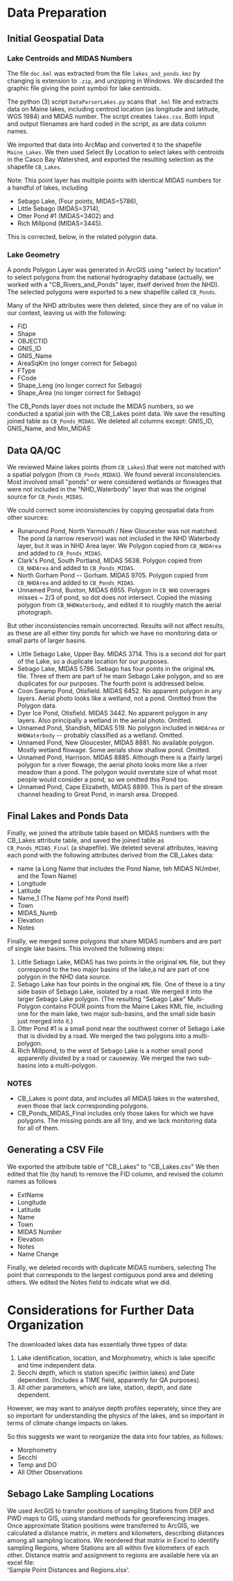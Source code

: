 # Data Preparation

## Initial Geospatial Data
### Lake Centroids and MIDAS Numbers
The file `doc.kml` was extracted from the file `lakes_and_ponds.kmz`
by changing is extension to `.zip`, and unzipping in Windows.  We
discarded the graphic file giving the point symbol for lake centroids.

The python (3) script `DataParserLakes.py` scans that `.kml` file and extracts
data on Maine lakes, including centroid location (as longitude and latitude, WGS 
1984) and MIDAS number.  The script creates `lakes.csv`.  Both input and output
filenames are hard coded in the script, as are data column names.

We imported that data into ArcMap and converted it to the shapefile 
`Maine_Lakes`.  We then used Select By Location to select lakes with centroids
in the Casco Bay Watershed, and exported the resulting selection as the
shapefile `CB_Lakes`.

Note:  This point layer has multiple points with identical MIDAS numbers for
a handful of lakes, including
*  Sebago Lake, (Four points, MIDAS=5786),
*  Little Sebago (MIDAS=3714),
*  Otter Pond #1  (MIDAS=3402) and
*  Rich Millpond (MIDAS=3445).

This is corrected, below, in the related polygon data.

### Lake Geometry
A ponds Polygon Layer was generated in ArcGIS using "select by location" 
to select polygons from the national hydrography database (actually, we worked
with a "CB_Rivers_and_Ponds" layer, itself derived from the NHD). The selected
polygons were exported to a new shapefile called `CB_Ponds`.

Many of the NHD attributes were then deleted, since they are of no value in our
context, leaving us with the following:  
*  FID  
*  Shape  
*  OBJECTID  
*  GNIS_ID  
*  GNIS_Name  
*  AreaSqKm (no longer correct for Sebago)  
*  FType  
*  FCode  
*  Shape_Leng (no longer correct for Sebago)  
*  Shape_Area (no longer correct for Sebago)  

The CB_Ponds layer does not include the MIDAS numbers, so we conducted a
spatial join with the CB_Lakes point data.  We save the resulting joined table
as `CB_Ponds_MIDAS`. We deleted all columns except: GNIS_ID, GNIS_Name, and
Min_MIDAS

## Data QA/QC
We reviewed Maine lakes points (from `CB_Lakes`).that were not matched with a
spatial polygon (from `CB_Ponds_MIDAS`). We found several inconsistencies.  Most
involved small "ponds" or were considered wetlands or flowages that were not
included in the "NHD_Waterbody" layer that was the original source for 
`CB_Ponds_MIDAS`.

We could correct some inconsistencies by copying geospatial data from other
sources:  
*  Runaround Pond, North Yarmouth / New Gloucester was not matched.  The pond (a 
   narrow reservoir) was not included in the NHD Waterbody layer, but it
   was in NHD Area layer. We Polygon copied from `CB_NHDArea` and added to
   `CB_Ponds_MIDAS`.  
*  Clark's Pond, South Portland, MIDAS 5638.  Polygon copied from `CB_NHDArea` and
   added to `CB_Ponds_MIDAS`.  
*  North Gorham Pond -- Gorham.  MIDAS 9705.  Polygon copied from `CB_NHDArea`
   and added to `CB_Ponds_MIDAS`.  
*  Unnamed Pond, Buxton, MIDAS 6955.  Polygon in `CB_NHD` coverages misses
   ~ 2/3 of pond, so dot does not intersect. Copied the missing polygon from
   `CB_NHDWaterbody`, and edited it to roughly match the aerial photograph.

But other inconsistencies remain uncorrected.  Results will not affect results,
as these are all either tiny ponds for which we have no monitoring data or 
small parts of larger basins.  
*  Little Sebago Lake, Upper Bay. MIDAS 3714. This is a second dot for part of
   the Lake, so a duplicate location for our purposes.  
*  Sebago Lake, MIDAS 5786. Sebago has four points in the original `KML` file.
   Three of them are part of he main Sebago Lake polygon, and so are duplicates
   for our purposes. The fourth point is addressed below.  
*  Coon Swamp Pond, Otisfield.  MIDAS 6452.  No apparent polygon in any layers. 
   Aerial photo looks like a wetland, not a pond. Omitted from the Polygon data.  
*  Dyer Ice Pond, Otisfield.  MIDAS 3442.  No apparent polygon in any layers.
   Also principally a wetland in the aerial photo. Omitted.  
*  Unnamed Pond, Standish, MIDAS 519.  No polygon included in `NHDArea` or
   `NHDWaterbody` -- probably classified as a wetland.  Omitted.  
*  Unnamed Pond, New Gloucester, MIDAS 8881.  No available polygon.  Mostly
   wetland flowage. Some aerials show shallow pond.  Omitted.
*  Unnamed Pond, Harrison.  MIDAS 8885.  Although there is a (fairly large)
   polygon for a river flowage, the aerial photo looks more like a river meadow
   than a pond.  The polygon would overstate size of what most people would consider
   a pond, so we omitted this Pond too. 
*  Unnamed Pond, Cape Elizabeth, MIDAS 8899. This is part of the stream channel
   heading to Great Pond, in marsh area.  Dropped.  

## Final Lakes and Ponds Data
Finally, we joined the attribute table based on MIDAS numbers with the
CB_Lakes attribute table, and saved the joined table as `CB_Ponds_MIDAS_Final`
(a shapefile). We deleted several attributes, leaving each pond with the
following attributes derived from the CB_Lakes data:
*  name    (a Long Name that includes the Pond Name, teh MIDAS NUmber, and the Town Name)
*  Longitude
*  Latitude
*  Name_1  (The Name pof hte Pond itself)
*  Town
*  MIDAS_Numb
*  Elevation
*  Notes

Finally, we merged some polygons that share MIDAS numbers and are part of single
lake basins. This involved the following steps:

1.  Little Sebago Lake, MIDAS has two points in the original `KML` file, but
    they correspond to the two major basins of the lake,a nd are part of one
    polygon in the NHD data source.  
2.  Sebago Lake has four points in the original `KML` file.  One of these is a
    tiny side basin of Sebago Lake, isolated by a road.  We merged it into the
    larger Sebago Lake polygon.  (The resulting "Sebago Lake" Multi-Polygon
    contains FOUR points from the Maine Lakes KML file, including one for the
    main lake, two major sub-basins, and the small side basin just merged into
    it.)  
3.  Otter Pond #1 is a small pond near the southwest corner of Sebago Lake that
    is divided by a road. We merged the two polygons into a multi-polygon.  
4.  Rich Millpond, to the west of Sebago Lake is a nother small pond apparently 
    divided by a road or causeway.  We merged the two sub-basins into a
    multi-polygon.


### NOTES
*  CB_Lakes is point data, and includes all MIDAS lakes in the watershed, even 
   those that lack corresponding polygons.
*  CB_Ponds_MIDAS_Final includes only those lakes for which we have polygons.
   The missing ponds are all tiny, and we lack monitoring data for all of them.

## Generating a CSV File
We exported the attribute table of "CB_Lakes" to "CB_Lakes.csv"  We then 
edited that file (by hand) to remove the FID column, and revised the column
names as follows

*  ExtName
*  Longitude
*  Latitude
*  Name
*  Town
*  MIDAS Number
*  Elevation
*  Notes
*  Name Change

Finally, we deleted records with duplicate MIDAS numbers, selecting
The point that corresponds to the largest contiguous pond area and deleting
others.  We edited the Notes field to indicate what we did.

# Considerations for Further Data Organization
The downloaded lakes data has essentially three types of data:
1.  Lake identification, location, and Morphometry, which is lake specific and
    time independent data.
2.  Secchi depth, which is station specific (within lakes) and Date dependent.
    (Includes a TIME field, apparently for QA purposes).
3.  All other parameters, which are  lake, station, depth, and date dependent.

However, we may want to analyse depth profiles seperately, since they are so
important for understanding the physics of the lakes, and so important in terms
of climate change impacts on lakes.

So this suggests we want to reorganize the data into four tables, as follows:
*  Morphometry
*  Secchi
*  Temp and DO
*  All Other Observations

## Sebago Lake Sampling Locations
We used ArcGIS to transfer positions of sampling Stations from DEP and PWD maps
to GIS, using standard methods for georeferencing images. Once approximate
Station positions were transferred to ArcGIS, we calculated a distance matrix,
in meters and kilometers, describing distances among all sampling locations.  We
reordered that matrix in Excel to identify sampling Regions, where Stations are
all within five kilometers of each other. Distance matrix and assignment
to regions are available here via an excel file:  
'Sample Point Distances and Regions.xlsx'.
